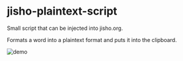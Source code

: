 # jisho-plaintext-script

Small script that can be injected into jisho.org. 

Formats a word into a plaintext format and puts it into the clipboard. 

![demo](https://user-images.githubusercontent.com/64732115/167290354-1fbc426f-1273-40e6-ba3a-3408a4ed67fc.gif)
